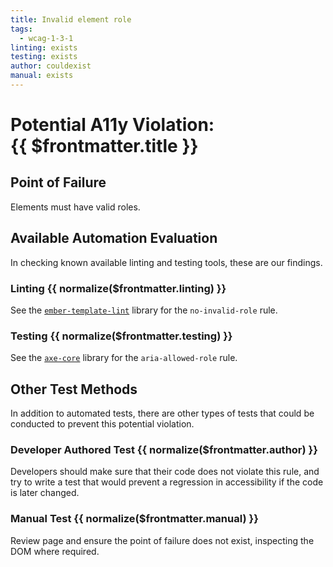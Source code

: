 ```yaml
---
title: Invalid element role
tags: 
  - wcag-1-3-1
linting: exists
testing: exists
author: couldexist
manual: exists
---
```


<script setup>
  const normalize = (value) => {
    const v = (value || '').toLowerCase()
    if (v === 'exists') return 'Exists'
    if (v === 'couldexist') return 'Could Exist'
    if (v === 'cannotexist') return 'Cannot Exist'
    if (v === 'shouldexist') return 'Should Exist'
    if (v === 'mustexist') return 'Must Exist'
    return '—'
  }
</script>

# Potential A11y Violation:<br/>{{ $frontmatter.title }}

## Point of Failure
Elements must have valid roles.

## Available Automation Evaluation

In checking known available linting and testing tools, these are our findings.

### Linting <Badge type="info">{{ normalize($frontmatter.linting) }}</Badge>
See the [`ember-template-lint`](https://github.com/ember-template-lint/ember-template-lint) library for the `no-invalid-role` rule.

### Testing <Badge type="info">{{ normalize($frontmatter.testing) }}</Badge>
See the [`axe-core`](https://github.com/dequelabs/axe-core) library for the `aria-allowed-role` rule.

## Other Test Methods

In addition to automated tests, there are other types of tests that could be conducted to prevent this potential violation.

### Developer Authored Test <Badge type="info">{{ normalize($frontmatter.author) }}</Badge>
Developers should make sure that their code does not violate this rule, and try to write a test that would prevent a regression in accessibility if the code is later changed.

### Manual Test <Badge type="info">{{ normalize($frontmatter.manual) }}</Badge>
Review page and ensure the point of failure does not exist, inspecting the DOM where required.


<TagLinks />
